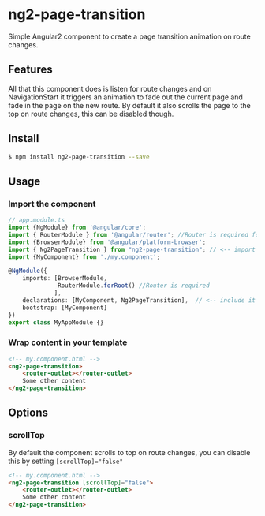 # ng2-page-transition
Simple Angular2 component to create a page transition animation on route changes.

## Features
All that this component does is listen for route changes and on NavigationStart it triggers an animation to fade out the current page and fade in the page on the new route. 
By default it also scrolls the page to the top on route changes, this can be disabled though.

## Install
```bash
$ npm install ng2-page-transition --save
```

## Usage
### Import the component
```TypeScript
// app.module.ts
import {NgModule} from '@angular/core';
import { RouterModule } from '@angular/router'; //Router is required for the component to work
import {BrowserModule} from '@angular/platform-browser';
import { Ng2PageTransition } from "ng2-page-transition"; // <-- import the component
import {MyComponent} from './my.component';

@NgModule({
    imports: [BrowserModule,
              RouterModule.forRoot() //Router is required
             ],
    declarations: [MyComponent, Ng2PageTransition],  // <-- include it in your app module
    bootstrap: [MyComponent]
})
export class MyAppModule {}
```

### Wrap content in your template
```html
<!-- my.component.html -->
<ng2-page-transition>
    <router-outlet></router-outlet>
    Some other content
</ng2-page-transition>
```

## Options
### scrollTop
By default the component scrolls to top on route changes, you can disable this by setting `[scrollTop]="false"`
```html
<!-- my.component.html -->
<ng2-page-transition [scrollTop]="false">
    <router-outlet></router-outlet>
    Some other content
</ng2-page-transition>
```
